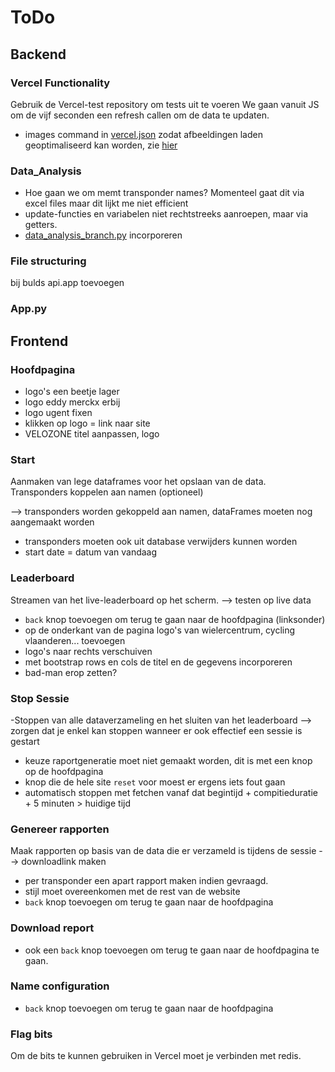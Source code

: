 # ToDo

## Backend

### Vercel Functionality
Gebruik de Vercel-test repository om tests uit te voeren
We gaan vanuit JS om de vijf seconden een refresh callen om de data te updaten.
- images command in [vercel.json](vercel.json) zodat afbeeldingen laden geoptimaliseerd kan worden, zie [hier](https://vercel.com/docs/project-configuration)

### Data_Analysis
- Hoe gaan we om memt transponder names? Momenteel gaat dit via excel files maar dit lijkt me niet efficient
- update-functies en variabelen niet rechtstreeks aanroepen, maar via getters.
- [data_analysis_branch.py](api/data_analysis_branch.py) incorporeren

### File structuring
bij bulds api.app toevoegen

### App.py

## Frontend

### Hoofdpagina
- logo's een beetje lager
- logo eddy merckx erbij
- logo ugent fixen
- klikken op logo = link naar site
- VELOZONE titel aanpassen, logo

### Start
Aanmaken van lege dataframes voor het opslaan van de data. Transponders koppelen aan namen (optioneel)

--> transponders worden gekoppeld aan namen, dataFrames moeten nog aangemaakt worden
- transponders moeten ook uit database verwijders kunnen worden
- start date = datum van vandaag

### Leaderboard
Streamen van het live-leaderboard op het scherm. --> testen op live data
- `back` knop toevoegen om terug te gaan naar de hoofdpagina (linksonder)
- op de onderkant van de pagina logo's van wielercentrum, cycling vlaanderen... toevoegen
- logo's naar rechts verschuiven
- met bootstrap rows en cols de titel en de gegevens incorporeren
- bad-man erop zetten?

### Stop Sessie
-Stoppen van alle dataverzameling en het sluiten van het leaderboard
--> zorgen dat je enkel kan stoppen wanneer er ook effectief een sessie is gestart
- keuze raportgeneratie moet niet gemaakt worden, dit is met een knop op de hoofdpagina
- knop die de hele site `reset` voor moest er ergens iets fout gaan
- automatisch stoppen met fetchen vanaf dat begintijd + compitieduratie + 5 minuten > huidige tijd

### Genereer rapporten
Maak rapporten op basis van de data die er verzameld is tijdens de sessie
--> downloadlink maken
- per transponder een apart rapport maken indien gevraagd.
- stijl moet overeenkomen met de rest van de website
- `back` knop toevoegen om terug te gaan naar de hoofdpagina

### Download report
- ook een `back` knop toevoegen om terug te gaan naar de hoofdpagina te gaan.

### Name configuration
- `back` knop toevoegen om terug te gaan naar de hoofdpagina

### Flag bits
Om de bits te kunnen gebruiken in Vercel moet je verbinden met redis. 